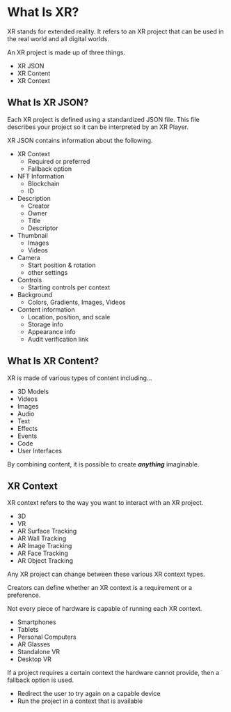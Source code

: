 # What Is XR?

XR stands for extended reality. It refers to an XR project that can be used in the real world and all digital worlds.

An XR project is made up of three things.

* XR JSON
* XR Content
* XR Context

## What Is XR JSON?

Each XR project is defined using a standardized JSON file. This file describes your project so it can be interpreted by an XR Player.

XR JSON contains information about the following.

* XR Context
  * Required or preferred
  * Fallback option
* NFT Information
  * Blockchain
  * ID
* Description
  * Creator
  * Owner
  * Title
  * Descriptor
* Thumbnail
  * Images
  * Videos
* Camera
  * Start position & rotation
  * other settings
* Controls
  * Starting controls per context
* Background
  * Colors, Gradients, Images, Videos
* Content information
  * Location, position, and scale
  * Storage info
  * Appearance info
  * Audit verification link

## What Is XR Content?

XR is made of various types of content including...

* 3D Models
* Videos
* Images
* Audio
* Text
* Effects
* Events
* Code
* User Interfaces

By combining content, it is possible to create _**anything**_ imaginable.

## XR Context

XR context refers to the way you want to interact with an XR project.

* 3D
* VR
* AR Surface Tracking
* AR Wall Tracking
* AR Image Tracking
* AR Face Tracking
* AR Object Tracking

Any XR project can change between these various XR context types.

Creators can define whether an XR context is a requirement or a preference.

Not every piece of hardware is capable of running each XR context.

* Smartphones
* Tablets
* Personal Computers
* AR Glasses
* Standalone VR
* Desktop VR

If a project requires a certain context the hardware cannot provide, then a fallback option is used.

* Redirect the user to try again on a capable device
* Run the project in a context that is available
